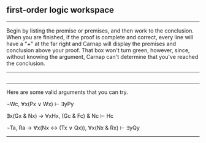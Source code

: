 ## first-order logic workspace

---

Begin by listing the premise or premises, and then work to the conclusion. When you are finished, if the proof is complete and correct, every line will have a "+" at the far right and Carnap will display the premises and conclusion above your proof. That box won't turn green, however, since, without knowing the argument, Carnap can't determine that you've reached the conclusion.

---

~~~{.Playground .ForallxQLPlus options="fonts tabindent resize render" guides="fitch"} 
~~~

---

Here are some valid arguments that you can try.

¬Wc, ∀x(Px ∨ Wx) &vdash; &exist;yPy

&exist;x(Gx & Nx) → ∀xHx, (Gc & Fc) & Nc &vdash; Hc

¬Ta, Ra → ∀x(Nx ↔ (Tx ∨ Qx)), ∀x(Nx & Rx) &vdash; &exist;yQy

---